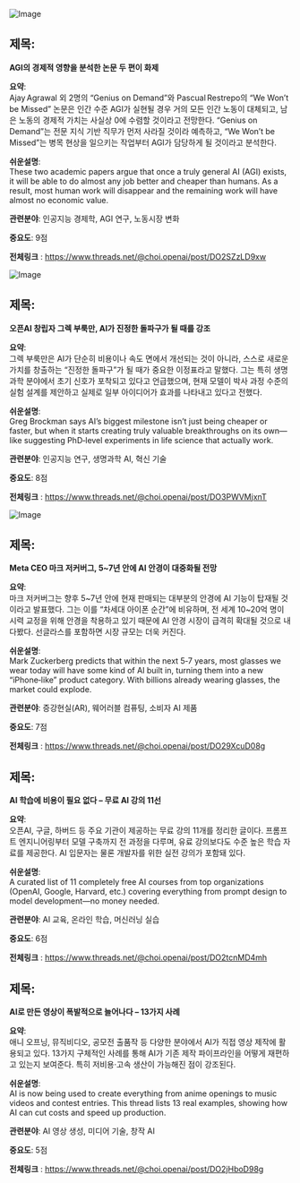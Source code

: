 ![Image](https://scontent-iad3-2.cdninstagram.com/v/t51.71878-15/552788148_1124340945827136_4356454524297082282_n.jpg?stp=dst-jpg_e35_tt6&_nc_cat=105&ccb=1-7&_nc_sid=18de74&_nc_ohc=FUSxmh5u0FoQ7kNvwHTlOjZ&_nc_oc=AdmP5EBQNGgd0qHEi1RokBZeasJdNRp2MobObql7i92j-tmRoJooFvKj-HQ57X2Gx0k&_nc_zt=23&_nc_ht=scontent-iad3-2.cdninstagram.com&edm=ACx9VUEEAAAA&_nc_gid=7E8cV7oy_R0wZyvqoJ5sfQ&oh=00_AfZmZ9F5UBM-MZQuDHmkyAN8gT--R6eON2optn0zr9ekFg&oe=68D64EF9)

## 제목:
**AGI의 경제적 영향을 분석한 논문 두 편이 화제**

**요약**:  
Ajay Agrawal 외 2명의 “Genius on Demand”와 Pascual Restrepo의 “We Won’t be Missed” 논문은 인간 수준 AGI가 실현될 경우 거의 모든 인간 노동이 대체되고, 남은 노동의 경제적 가치는 사실상 0에 수렴할 것이라고 전망한다. “Genius on Demand”는 전문 지식 기반 직무가 먼저 사라질 것이라 예측하고, “We Won’t be Missed”는 병목 현상을 일으키는 작업부터 AGI가 담당하게 될 것이라고 분석한다.

**쉬운설명**:  
These two academic papers argue that once a truly general AI (AGI) exists, it will be able to do almost any job better and cheaper than humans. As a result, most human work will disappear and the remaining work will have almost no economic value.

**관련분야**: 인공지능 경제학, AGI 연구, 노동시장 변화

**중요도**: 9점

**전체링크** :  https://www.threads.net/@choi.openai/post/DO2SZzLD9xw



![Image](https://scontent-iad3-1.cdninstagram.com/v/t51.71878-15/552149182_807377118472084_451176925042720926_n.jpg?stp=dst-jpg_e35_tt6&_nc_cat=107&ccb=1-7&_nc_sid=18de74&_nc_ohc=Ln4MS0MeqXgQ7kNvwEtZ6DH&_nc_oc=AdnkbsjoKAlT-hRfgThZKJ5HUv0h3IQfIX8PiKUdz2ae32SdRWRBbhe4OVZgU8KMSrA&_nc_zt=23&_nc_ht=scontent-iad3-1.cdninstagram.com&edm=ACx9VUEEAAAA&_nc_gid=7E8cV7oy_R0wZyvqoJ5sfQ&oh=00_AfaMrmtfXe0cco6giDexudZsfEPcBtGVXG936SwCyhPmUA&oe=68D65052)

## 제목:
**오픈AI 창립자 그렉 부룩만, AI가 진정한 돌파구가 될 때를 강조**

**요약**:  
그렉 부룩만은 AI가 단순히 비용이나 속도 면에서 개선되는 것이 아니라, 스스로 새로운 가치를 창출하는 “진정한 돌파구”가 될 때가 중요한 이정표라고 말했다. 그는 특히 생명과학 분야에서 초기 신호가 포착되고 있다고 언급했으며, 현재 모델이 박사 과정 수준의 실험 설계를 제안하고 실제로 일부 아이디어가 효과를 나타내고 있다고 전했다.

**쉬운설명**:  
Greg Brockman says AI’s biggest milestone isn’t just being cheaper or faster, but when it starts creating truly valuable breakthroughs on its own—like suggesting PhD‑level experiments in life science that actually work.

**관련분야**: 인공지능 연구, 생명과학 AI, 혁신 기술

**중요도**: 8점

**전체링크** :  https://www.threads.net/@choi.openai/post/DO3PWVMjxnT



![Image](https://scontent-iad3-1.cdninstagram.com/v/t51.71878-15/552788148_1124340945827136_4356454524297082282_n.jpg?stp=dst-jpg_e35_tt6&_nc_cat=105&ccb=1-7&_nc_sid=18de74&_nc_ohc=FUSxmh5u0FoQ7kNvwHTlOjZ&_nc_oc=AdmP5EBQNGgd0qHEi1RokBZeasJdNRp2MobObql7i92j-tmRoJooFvKj-HQ57X2Gx0k&_nc_zt=23&_nc_ht=scontent-iad3-2.cdninstagram.com&edm=ACx9VUEEAAAA&_nc_gid=7E8cV7oy_R0wZyvqoJ5sfQ&oh=00_AfZmZ9F5UBM-MZQuDHmkyAN8gT--R6eON2optn0zr9ekFg&oe=68D64EF9)

## 제목:
**Meta CEO 마크 저커버그, 5~7년 안에 AI 안경이 대중화될 전망**

**요약**:  
마크 저커버그는 향후 5~7년 안에 현재 판매되는 대부분의 안경에 AI 기능이 탑재될 것이라고 발표했다. 그는 이를 “차세대 아이폰 순간”에 비유하며, 전 세계 10~20억 명이 시력 교정을 위해 안경을 착용하고 있기 때문에 AI 안경 시장이 급격히 확대될 것으로 내다봤다. 선글라스를 포함하면 시장 규모는 더욱 커진다.

**쉬운설명**:  
Mark Zuckerberg predicts that within the next 5‑7 years, most glasses we wear today will have some kind of AI built in, turning them into a new “iPhone‑like” product category. With billions already wearing glasses, the market could explode.

**관련분야**: 증강현실(AR), 웨어러블 컴퓨팅, 소비자 AI 제품

**중요도**: 7점

**전체링크** :  https://www.threads.net/@choi.openai/post/DO29XcuD08g



## 제목:
**AI 학습에 비용이 필요 없다 – 무료 AI 강의 11선**

**요약**:  
오픈AI, 구글, 하버드 등 주요 기관이 제공하는 무료 강의 11개를 정리한 글이다. 프롬프트 엔지니어링부터 모델 구축까지 전 과정을 다루며, 유료 강의보다도 수준 높은 학습 자료를 제공한다. AI 입문자는 물론 개발자를 위한 실전 강의가 포함돼 있다.

**쉬운설명**:  
A curated list of 11 completely free AI courses from top organizations (OpenAI, Google, Harvard, etc.) covering everything from prompt design to model development—no money needed.

**관련분야**: AI 교육, 온라인 학습, 머신러닝 실습

**중요도**: 6점

**전체링크** :  https://www.threads.net/@choi.openai/post/DO2tcnMD4mh



## 제목:
**AI로 만든 영상이 폭발적으로 늘어나다 – 13가지 사례**

**요약**:  
애니 오프닝, 뮤직비디오, 공모전 출품작 등 다양한 분야에서 AI가 직접 영상 제작에 활용되고 있다. 13가지 구체적인 사례를 통해 AI가 기존 제작 파이프라인을 어떻게 재편하고 있는지 보여준다. 특히 저비용·고속 생산이 가능해진 점이 강조된다.

**쉬운설명**:  
AI is now being used to create everything from anime openings to music videos and contest entries. This thread lists 13 real examples, showing how AI can cut costs and speed up production.

**관련분야**: AI 영상 생성, 미디어 기술, 창작 AI

**중요도**: 5점

**전체링크** :  https://www.threads.net/@choi.openai/post/DO2jHboD98g